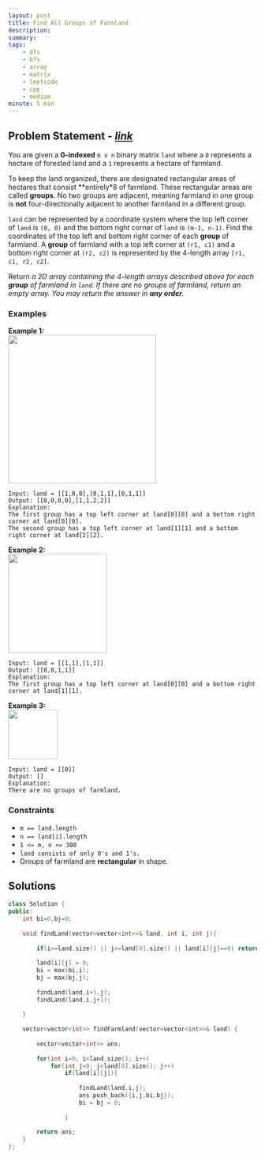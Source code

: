 ```yaml
---
layout: post
title: Find All Groups of Farmland
description: 
summary: 
tags:
    - dfs
    - bfs
    - array
    - matrix
    - leetcode
    - cpp
    - medium
minute: 5 min
---
```


## Problem Statement - [*link*](https://leetcode.com/problems/find-all-groups-of-farmland/)
You are given a **0-indexed** `m x n` binary matrix `land` where a `0` represents a hectare of forested land and a `1` represents a hectare of farmland.

To keep the land organized, there are designated rectangular areas of hectares that consist **entirely*8 of farmland. These rectangular areas are called **groups**. No two groups are adjacent, meaning farmland in one group is **not** four-directionally adjacent to another farmland in a different group.

`land` can be represented by a coordinate system where the top left corner of `land` is `(0, 0)` and the bottom right corner of `land` is `(m-1, n-1)`. Find the coordinates of the top left and bottom right corner of each **group** of farmland. A **group** of farmland with a top left corner at `(r1, c1)` and a bottom right corner at `(r2, c2)` is represented by the 4-length array `[r1, c1, r2, c2]`.

Return *a 2D array containing the 4-length arrays described above for each **group** of farmland in `land`. If there are no groups of farmland, return an empty array. You may return the answer in **any order**.*  

### Examples
**Example 1:**  
<img src="https://assets.leetcode.com/uploads/2021/07/27/screenshot-2021-07-27-at-12-23-15-copy-of-diagram-drawio-diagrams-net.png" height="300">
```
Input: land = [[1,0,0],[0,1,1],[0,1,1]]
Output: [[0,0,0,0],[1,1,2,2]]
Explanation:
The first group has a top left corner at land[0][0] and a bottom right corner at land[0][0].
The second group has a top left corner at land[1][1] and a bottom right corner at land[2][2].
```

**Example 2:**  
<img src="https://assets.leetcode.com/uploads/2021/07/27/screenshot-2021-07-27-at-12-30-26-copy-of-diagram-drawio-diagrams-net.png" height="200">
```
Input: land = [[1,1],[1,1]]
Output: [[0,0,1,1]]
Explanation:
The first group has a top left corner at land[0][0] and a bottom right corner at land[1][1].
```

**Example 3:**  
<img src="https://assets.leetcode.com/uploads/2021/07/27/screenshot-2021-07-27-at-12-32-24-copy-of-diagram-drawio-diagrams-net.png" height="100">
```
Input: land = [[0]]
Output: []
Explanation:
There are no groups of farmland.
```

### Constraints
+ `m == land.length`
+ `n == land[i].length`
+ `1 <= m, n <= 300`
+ `land consists of only 0's and 1's.`
+ Groups of farmland are **rectangular** in shape.

## Solutions
```cpp
class Solution {
public:
    int bi=0,bj=0;
    
    void findLand(vector<vector<int>>& land, int i, int j){
    
        if(i>=land.size() || j>=land[0].size() || land[i][j]==0) return ;
        
        land[i][j] = 0;
        bi = max(bi,i);
        bj = max(bj,j);
        
        findLand(land,i+1,j);
        findLand(land,i,j+1);  
        
    }
    
    vector<vector<int>> findFarmland(vector<vector<int>>& land) {
    
        vector<vector<int>> ans;
        
        for(int i=0; i<land.size(); i++)
            for(int j=0; j<land[0].size(); j++)
                if(land[i][j]){
                
                    findLand(land,i,j);
                    ans.push_back({i,j,bi,bj});
                    bi = bj = 0;
                    
                }
                
        return ans;
    }
};
```
